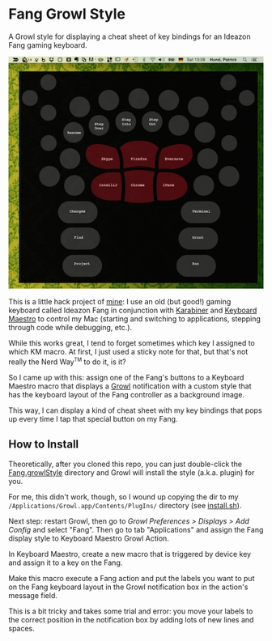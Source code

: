 # Fang Growl Style

A Growl style for displaying a cheat sheet of key bindings for an Ideazon Fang gaming keyboard.

![Screenshot](screenshot.png "Screenshot")

This is a little hack project of [mine](http://www.twitter.com/pahund): I use an old (but good!) gaming keyboard
called Ideazon Fang in conjunction with [Karabiner](https://pqrs.org/osx/karabiner/) and
[Keyboard Maestro](http://www.keyboardmaestro.com/) to control my Mac (starting and switching to applications, stepping
through code while debugging, etc.).

While this works great, I tend to forget sometimes which key I assigned to which KM macro. At first, I just used a sticky
note for that, but that's not really the Nerd Way<sup><small>TM</small></sup> to do it, is it?

So I came up with this: assign one of the Fang's buttons to a Keyboard Maestro macro that displays a
[Growl](http://growl.info/) notification with a custom style that has the keyboard layout of the Fang controller
as a background image.

This way, I can display a kind of cheat sheet with my key bindings that pops up every time I tap that special button
on my Fang.

## How to Install

Theoretically, after you cloned this repo, you can just double-click the [Fang.growlStyle](Fang.growlStyle) directory
and Growl will install the style (a.k.a. plugin) for you.

For me, this didn't work, though, so I wound up copying the dir to my `/Applications/Growl.app/Contents/PlugIns/`
directory (see [install.sh](install.sh)).

Next step: restart Growl, then go to *Growl Preferences > Displays > Add Config* and select "Fang". Then go to tab
"Applications" and assign the Fang display style to Keyboard Maestro Growl Action.

In Keyboard Maestro, create a new macro that is triggered by device key and assign it to a key on the Fang.

Make this macro execute a Fang action and put the labels you want to put on the Fang keyboard layout in the Growl
notification box in the action's message field.

This is a bit tricky and takes some trial and error: you move your labels to the correct position in the notification
box by adding lots of new lines and spaces.
